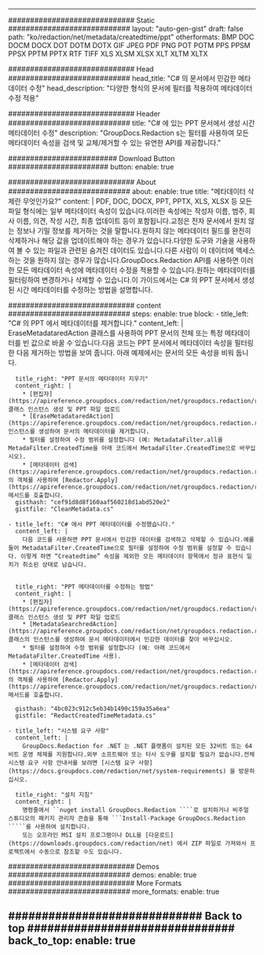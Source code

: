 
---
############################# Static ############################
layout: "auto-gen-gist" 
draft: false
path: "ko/redaction/net/metadata/createdtime/ppt"
otherformats: BMP DOC DOCM DOCX DOT DOTM DOTX GIF JPEG PDF PNG POT POTM PPS PPSM PPSX PPTM PPTX RTF TIFF XLS XLSM XLSX XLT XLTM XLTX  

############################# Head ############################
head_title: "C# 의 문서에서 민감한 메타데이터 수정"
head_description: "다양한 형식의 문서에 필터를 적용하여 메타데이터 수정 적용"

############################# Header ############################
title: "C# 에 있는 PPT 문서에서 생성 시간 메타데이터 수정"
description: "GroupDocs.Redaction s는 필터를 사용하여 모든 메타데이터 속성을 검색 및 교체/제거할 수 있는 유연한 API를 제공합니다."

######################### Download Button #######################
button:
    enable: true

############################# About ############################
about:
    enable: true
    title: "메타데이터 삭제란 무엇인가요?"
    content: |
        PDF, DOC, DOCX, PPT, PPTX, XLS, XLSX 등 모든 파일 형식에는 일부 메타데이터 속성이 있습니다.이러한 속성에는 작성자 이름, 범주, 회사 이름, 의견, 작성 시간, 최종 업데이트 등이 포함됩니다.교정은 전자 문서에서 원치 않는 정보나 기밀 정보를 제거하는 것을 말합니다.원하지 않는 메타데이터 필드를 완전히 삭제하거나 해당 값을 업데이트해야 하는 경우가 있습니다.다양한 도구와 기술을 사용하여 볼 수 있는 파일과 관련된 숨겨진 데이터도 있습니다.다른 사람이 이 데이터에 액세스하는 것을 원하지 않는 경우가 많습니다.GroupDocs.Redaction API를 사용하면 이러한 모든 메타데이터 속성에 메타데이터 수정을 적용할 수 있습니다.원하는 메타데이터를 필터링하여 변경하거나 삭제할 수 있습니다.이 가이드에서는 C# 의 PPT 문서에서 생성된 시간 메타데이터를 수정하는 방법을 설명합니다.

############################# content ############################
steps:
    enable: true
    block:
    - title_left: "C# 의 PPT 에서 메타데이터를 제거합니다."
      content_left: |
        EraseMetadataredAction 클래스를 사용하여 PPT 문서의 전체 또는 특정 메타데이터를 빈 값으로 바꿀 수 있습니다.다음 코드는 PPT 문서에서 메타데이터 속성을 필터링한 다음 제거하는 방법을 보여 줍니다. 아래 예제에서는 문서의 모든 속성을 비워 둡니다.
        

      title_right: "PPT 문서의 메타데이터 지우기"
      content_right: |
        * [편집자](https://apireference.groupdocs.com/redaction/net/groupdocs.redaction/redactor) 클래스 인스턴스 생성 및 PPT 파일 업로드
        * [EraseMetadataredAction](https://apireference.groupdocs.com/redaction/net/groupdocs.redaction.redactions/erasemetadataredaction) 인스턴스를 생성하여 문서의 메타데이터를 제거합니다.
        * 필터를 설정하여 수정 범위를 설정합니다 (예: MetadataFilter.all을 MetadaFilter.CreatedTime을 아래 코드에서 MetadaFilter.CreatedTime으로 바꾸십시오).
        * [메타데이터 검색](https://apireference.groupdocs.com/redaction/net/groupdocs.redaction.redactions/metadatasearchredaction) 의 객체를 사용하여 [Redactor.Apply](https://apireference.groupdocs.com/redaction/net/groupdocs.redaction/redactor/methods/apply/index) 메서드를 호출합니다.        
      gisthash: "cef91d8d8f160aaf560218d1abd520e2"
      gistfile: "CleanMetadata.cs"

    - title_left: "C# 에서 PPT 메타데이터를 수정했습니다."
      content_left: |
        다음 코드를 사용하면 PPT 문서에서 민감한 데이터를 검색하고 삭제할 수 있습니다.예를 들어 MetadataFilter.CreatedTime으로 필터를 설정하여 수정 범위를 설정할 수 있습니다. 이렇게 하면 “Createdtime” 속성을 제외한 모든 메타데이터 항목에서 정규 표현식 일치가 취소된 상태로 남습니다.
        
        
      title_right: "PPT 메타데이터를 수정하는 방법"
      content_right: |
        * [편집자](https://apireference.groupdocs.com/redaction/net/groupdocs.redaction/redactor) 클래스 인스턴스 생성 및 PPT 파일 업로드
        * [MetadataSearchredAction](https://apireference.groupdocs.com/redaction/net/groupdocs.redaction.redactions/metadatasearchredaction) 클래스의 인스턴스를 생성하여 문서 메타데이터에서 민감한 데이터를 찾아 바꾸십시오.
        * 필터를 설정하여 수정 범위를 설정합니다 (예: 아래 코드에서 MetadataFilter.CreatedTime 사용). 
        * [메타데이터 검색](https://apireference.groupdocs.com/redaction/net/groupdocs.redaction.redactions/metadatasearchredaction) 의 객체를 사용하여 [Redactor.Apply](https://apireference.groupdocs.com/redaction/net/groupdocs.redaction/redactor/methods/apply/index) 메서드를 호출합니다.
        
      gisthash: "4bc023c912c5eb34b1490c159a35a6ea"
      gistfile: "RedactCreatedTimeMetadata.cs"

    - title_left: "시스템 요구 사항"
      content_left: |
        GroupDocs.Redaction for .NET 는 .NET 플랫폼이 설치된 모든 32비트 또는 64비트 운영 체제를 지원합니다.외부 소프트웨어 또는 타사 도구를 설치할 필요가 없습니다.전체 시스템 요구 사항 안내서를 보려면 [시스템 요구 사항](https://docs.groupdocs.com/redaction/net/system-requirements) 을 방문하십시오.
        
      title_right: "설치 지침"
      content_right: |
        명령줄에서 ``nuget install GroupDocs.Redaction ````로 설치하거나 비주얼 스튜디오의 패키지 관리자 콘솔을 통해 ```Install-Package GroupDocs.Redaction `````를 사용하여 설치합니다. 
        또는 오프라인 MSI 설치 프로그램이나 DLL을 [다운로드](https://downloads.groupdocs.com/redaction/net) 에서 ZIP 파일로 가져와서 프로젝트에서 수동으로 참조할 수도 있습니다.

############################# Demos ############################
demos:
    enable: true
############################# More Formats ############################
more_formats:
    enable: true

############################# Back to top ###############################
back_to_top:
    enable: true
---